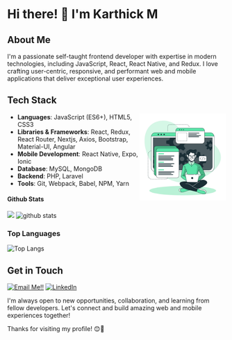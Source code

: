 # Hi there! 👋 I'm Karthick M

## About Me

I'm a passionate self-taught frontend developer with expertise in modern technologies, including JavaScript, React, React Native, and Redux. I love crafting user-centric, responsive, and performant web and mobile applications that deliver exceptional user experiences.

## Tech Stack

<img src="./coding.jpg"  height="200px" align="right"/>

- **Languages**: JavaScript (ES6+), HTML5, CSS3
- **Libraries & Frameworks**: React, Redux, React Router, Nextjs, Axios, Bootstrap, Material-UI, Angular
- **Mobile Development**: React Native, Expo, Ionic
- **Database**:  MySQL, MongoDB
- **Backend**:  PHP, Laravel
- **Tools**:  Git, Webpack, Babel, NPM, Yarn

#### Github Stats

<img src="https://github-readme-streak-stats.herokuapp.com/?user=karthick-cs" width="48%"/>
<img src="https://github-readme-stats.vercel.app/api?username=karthick-cs&show_icons=true" alt="github stats" width="48%" align/>

### Top Languages

 ![Top Langs](https://github-readme-stats.vercel.app/api/top-langs/?username=karthick-cs&layout=compact)
 
## Get in Touch
<a href="mailto:karthickcs1997@gmail.com">![Email Me!!](https://img.shields.io/badge/Gmail-D14836?style=for-the-badge&logo=gmail&logoColor=white)</a> <a href="https://www.linkedin.com/in/karthick-cs">![LinkedIn](https://img.shields.io/badge/LinkedIn-0077B5?style=for-the-badge&logo=linkedin&logoColor=white)</a>

I'm always open to new opportunities, collaboration, and learning from fellow developers. Let's connect and build amazing web and mobile experiences together!

Thanks for visiting my profile! 😊🚀
